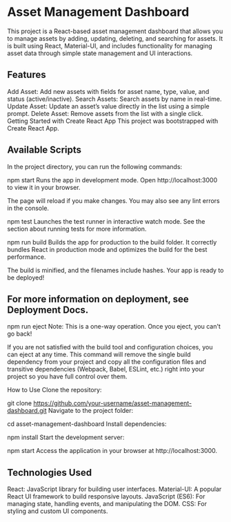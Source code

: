 
# Asset Management Dashboard


This project is a React-based asset management dashboard that allows you to manage assets by adding, updating, deleting, and searching for assets. It is built using React, Material-UI, and includes functionality for managing asset data through simple state management and UI interactions.

## Features
Add Asset: Add new assets with fields for asset name, type, value, and status (active/inactive).
Search Assets: Search assets by name in real-time.
Update Asset: Update an asset’s value directly in the list using a simple prompt.
Delete Asset: Remove assets from the list with a single click.
Getting Started with Create React App
This project was bootstrapped with Create React App.

## Available Scripts
In the project directory, you can run the following commands:

npm start
Runs the app in development mode.
Open http://localhost:3000 to view it in your browser.

The page will reload if you make changes.
You may also see any lint errors in the console.

npm test
Launches the test runner in interactive watch mode.
See the section about running tests for more information.

npm run build
Builds the app for production to the build folder.
It correctly bundles React in production mode and optimizes the build for the best performance.

The build is minified, and the filenames include hashes.
Your app is ready to be deployed!

## For more information on deployment, see Deployment Docs.

npm run eject
Note: This is a one-way operation. Once you eject, you can't go back!

If you are not satisfied with the build tool and configuration choices, you can eject at any time. This command will remove the single build dependency from your project and copy all the configuration files and transitive dependencies (Webpack, Babel, ESLint, etc.) right into your project so you have full control over them.

How to Use
Clone the repository:

git clone https://github.com/your-username/asset-management-dashboard.git
Navigate to the project folder:

cd asset-management-dashboard
Install dependencies:

npm install
Start the development server:

npm start
Access the application in your browser at http://localhost:3000.


## Technologies Used
React: JavaScript library for building user interfaces.
Material-UI: A popular React UI framework to build responsive layouts.
JavaScript (ES6): For managing state, handling events, and manipulating the DOM.
CSS: For styling and custom UI components.
